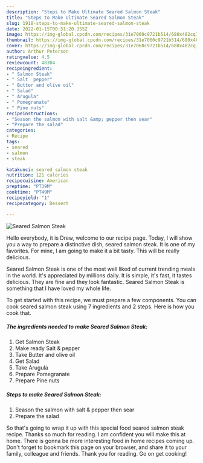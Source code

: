 ```yaml
---
description: "Steps to Make Ultimate Seared Salmon Steak"
title: "Steps to Make Ultimate Seared Salmon Steak"
slug: 1918-steps-to-make-ultimate-seared-salmon-steak
date: 2022-01-15T00:51:20.355Z
image: https://img-global.cpcdn.com/recipes/31e7060c9721b514/680x482cq70/seared-salmon-steak-recipe-main-photo.jpg
thumbnail: https://img-global.cpcdn.com/recipes/31e7060c9721b514/680x482cq70/seared-salmon-steak-recipe-main-photo.jpg
cover: https://img-global.cpcdn.com/recipes/31e7060c9721b514/680x482cq70/seared-salmon-steak-recipe-main-photo.jpg
author: Arthur Peterson
ratingvalue: 4.5
reviewcount: 48304
recipeingredient:
- " Salmon Steak"
- " Salt  pepper"
- " Butter and olive oil"
- " Salad"
- " Arugula"
- " Pomegranate"
- " Pine nuts"
recipeinstructions:
- "Season the salmon with salt &amp; pepper then sear"
- "Prepare the salad"
categories:
- Recipe
tags:
- seared
- salmon
- steak

katakunci: seared salmon steak 
nutrition: 121 calories
recipecuisine: American
preptime: "PT39M"
cooktime: "PT49M"
recipeyield: "1"
recipecategory: Dessert

---
```



![Seared Salmon Steak](https://img-global.cpcdn.com/recipes/31e7060c9721b514/680x482cq70/seared-salmon-steak-recipe-main-photo.jpg)

Hello everybody, it is Drew, welcome to our recipe page. Today, I will show you a way to prepare a distinctive dish, seared salmon steak. It is one of my favorites. For mine, I am going to make it a bit tasty. This will be really delicious.



Seared Salmon Steak is one of the most well liked of current trending meals in the world. It's appreciated by millions daily. It is simple, it's fast, it tastes delicious. They are fine and they look fantastic. Seared Salmon Steak is something that I have loved my whole life.


To get started with this recipe, we must prepare a few components. You can cook seared salmon steak using 7 ingredients and 2 steps. Here is how you cook that.

<!--inarticleads1-->

##### The ingredients needed to make Seared Salmon Steak:

1. Get  Salmon Steak
1. Make ready  Salt &amp; pepper
1. Take  Butter and olive oil
1. Get  Salad
1. Take  Arugula
1. Prepare  Pomegranate
1. Prepare  Pine nuts




<!--inarticleads2-->

##### Steps to make Seared Salmon Steak:

1. Season the salmon with salt &amp; pepper then sear
1. Prepare the salad




So that's going to wrap it up with this special food seared salmon steak recipe. Thanks so much for reading. I am confident you will make this at home. There is gonna be more interesting food in home recipes coming up. Don't forget to bookmark this page on your browser, and share it to your family, colleague and friends. Thank you for reading. Go on get cooking!
